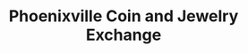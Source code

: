 ---
title: "Phoenixville Coin and Jewelry Exchange"
url: /phoenixville/phoenixville-coin-and-jewelry-exchange/
shop: pawnbroker
---